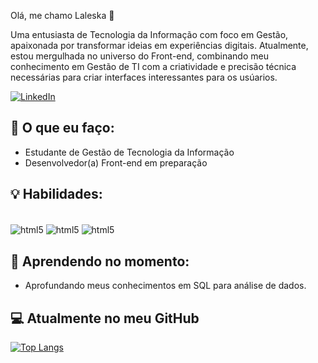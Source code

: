 Olá, me chamo Laleska 👋
>
Uma entusiasta de Tecnologia da Informação com foco em Gestão, apaixonada por transformar ideias em experiências digitais. Atualmente, estou mergulhada no universo do Front-end, combinando meu conhecimento em Gestão de TI com a criatividade e precisão técnica necessárias para criar interfaces interessantes para os usúarios.

[![LinkedIn](https://img.shields.io/badge/LinkedIn-0077B5?style=for-the-badge&logo=linkedin&logoColor=white)](https://www.linkedin.com/in/laleskaportela/)

## 🚀 O que eu faço:

- Estudante de Gestão de Tecnologia da Informação 
- Desenvolvedor(a) Front-end em preparação 

## 💡 Habilidades:
<div style="display: inline_block"><br/>
<img align="center" alt="html5" src="https://img.shields.io/badge/HTML5-E34F26?style=for-the-badge&logo=html5&logoColor=white" /> 
<img align="center" alt="html5" src="https://img.shields.io/badge/CSS3-157B6?style=for-the-badge&logo=css3&logoColor=white" /> 
<img align="center" alt="html5" src="https://img.shields.io/badge/JavaScript-323330?style=for-the-badge&logo=javascript&logoColor=F7DF1E)" /> 

## 🌱 Aprendendo no momento:

- Aprofundando meus conhecimentos em SQL para análise de dados. 

## 💻 Atualmente no meu GitHub

[![Top Langs](https://github-readme-stats.vercel.app/api/top-langs/?username=Laleskapr)](https://github.com/Laleskapr/github-readme-stats)

